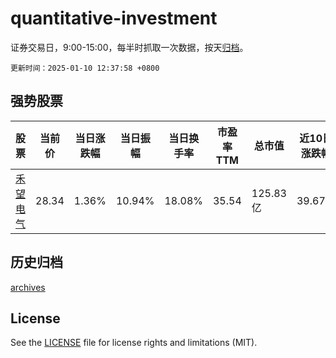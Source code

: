 # quantitative-investment

证券交易日，9:00-15:00，每半时抓取一次数据，按天[归档](archives)。

`更新时间：2025-01-10 12:37:58 +0800`

## 强势股票

|股票|当前价|当日涨跌幅|当日振幅|当日换手率|市盈率TTM|总市值|近10日涨跌幅|
|----|----|----|----|----|----|----|----|
|[禾望电气](https://xueqiu.com/S/SH603063)|28.34|1.36%|10.94%|18.08%|35.54|125.83亿|39.67%|

## 历史归档

[archives](archives)

## License

See the [LICENSE](LICENSE) file for license rights and limitations (MIT).